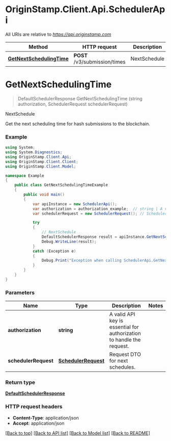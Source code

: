 # OriginStamp.Client.Api.SchedulerApi

All URIs are relative to *https://api.originstamp.com*

Method | HTTP request | Description
------------- | ------------- | -------------
[**GetNextSchedulingTime**](SchedulerApi.md#getnextschedulingtime) | **POST** /v3/submission/times | NextSchedule


<a name="getnextschedulingtime"></a>
# **GetNextSchedulingTime**
> DefaultSchedulerResponse GetNextSchedulingTime (string authorization, SchedulerRequest schedulerRequest)

NextSchedule

Get the next scheduling time for hash submissions to the blockchain.

### Example
```csharp
using System;
using System.Diagnostics;
using OriginStamp.Client.Api;
using OriginStamp.Client.Client;
using OriginStamp.Client.Model;

namespace Example
{
    public class GetNextSchedulingTimeExample
    {
        public void main()
        {
            var apiInstance = new SchedulerApi();
            var authorization = authorization_example;  // string | A valid API key is essential for authorization to handle the request.
            var schedulerRequest = new SchedulerRequest(); // SchedulerRequest | Request DTO for next schedules.

            try
            {
                // NextSchedule
                DefaultSchedulerResponse result = apiInstance.GetNextSchedulingTime(authorization, schedulerRequest);
                Debug.WriteLine(result);
            }
            catch (Exception e)
            {
                Debug.Print("Exception when calling SchedulerApi.GetNextSchedulingTime: " + e.Message );
            }
        }
    }
}
```

### Parameters

Name | Type | Description  | Notes
------------- | ------------- | ------------- | -------------
 **authorization** | **string**| A valid API key is essential for authorization to handle the request. | 
 **schedulerRequest** | [**SchedulerRequest**](SchedulerRequest.md)| Request DTO for next schedules. | 

### Return type

[**DefaultSchedulerResponse**](DefaultSchedulerResponse.md)


### HTTP request headers

 - **Content-Type**: application/json
 - **Accept**: application/json

[[Back to top]](#) [[Back to API list]](../README.md#documentation-for-api-endpoints) [[Back to Model list]](../README.md#documentation-for-models) [[Back to README]](../README.md)

